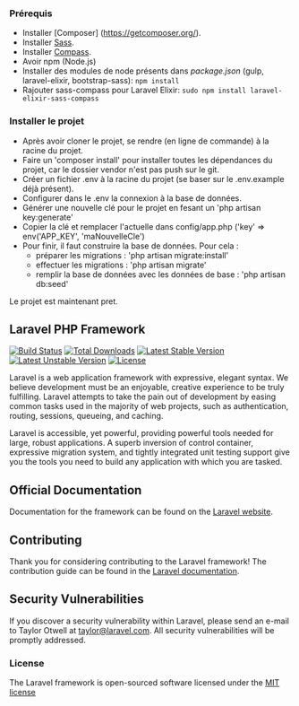 ### Prérequis

- Installer [Composer] (https://getcomposer.org/).
- Installer [Sass](http://sass-lang.com/install).
- Installer [Compass](http://compass-style.org/install/).
- Avoir npm (Node.js)
- Installer des modules de node présents dans *package.json* (gulp, laravel-elixir, bootstrap-sass): `npm install`
- Rajouter sass-compass pour Laravel Elixir: `sudo npm install laravel-elixir-sass-compass`

### Installer le projet

- Après avoir cloner le projet, se rendre (en ligne de commande) à la racine du projet.
- Faire un 'composer install' pour installer toutes les dépendances du projet, car le dossier vendor n'est pas push sur le git.
- Créer un fichier .env à la racine du projet (se baser sur le .env.example déjà présent).
- Configurer dans le .env la connexion à la base de données.
- Générer une nouvelle clé pour le projet en fesant un 'php artisan key:generate'
- Copier la clé et remplacer l'actuelle dans config/app.php ('key' => env('APP_KEY', 'maNouvelleCle')
- Pour finir, il faut construire la base de données. Pour cela :
    - préparer les migrations : 'php artisan migrate:install'
    - effectuer les migrations : 'php artisan migrate'
    - remplir la base de données avec les données de base : 'php artisan db:seed'

Le projet est maintenant pret.

## Laravel PHP Framework

[![Build Status](https://travis-ci.org/laravel/framework.svg)](https://travis-ci.org/laravel/framework)
[![Total Downloads](https://poser.pugx.org/laravel/framework/d/total.svg)](https://packagist.org/packages/laravel/framework)
[![Latest Stable Version](https://poser.pugx.org/laravel/framework/v/stable.svg)](https://packagist.org/packages/laravel/framework)
[![Latest Unstable Version](https://poser.pugx.org/laravel/framework/v/unstable.svg)](https://packagist.org/packages/laravel/framework)
[![License](https://poser.pugx.org/laravel/framework/license.svg)](https://packagist.org/packages/laravel/framework)

Laravel is a web application framework with expressive, elegant syntax. We believe development must be an enjoyable, creative experience to be truly fulfilling. Laravel attempts to take the pain out of development by easing common tasks used in the majority of web projects, such as authentication, routing, sessions, queueing, and caching.

Laravel is accessible, yet powerful, providing powerful tools needed for large, robust applications. A superb inversion of control container, expressive migration system, and tightly integrated unit testing support give you the tools you need to build any application with which you are tasked.

## Official Documentation

Documentation for the framework can be found on the [Laravel website](http://laravel.com/docs).

## Contributing

Thank you for considering contributing to the Laravel framework! The contribution guide can be found in the [Laravel documentation](http://laravel.com/docs/contributions).

## Security Vulnerabilities

If you discover a security vulnerability within Laravel, please send an e-mail to Taylor Otwell at taylor@laravel.com. All security vulnerabilities will be promptly addressed.

### License

The Laravel framework is open-sourced software licensed under the [MIT license](http://opensource.org/licenses/MIT)

